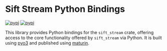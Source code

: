 # Sift Stream Python Bindings

[![pypi](https://img.shields.io/pypi/v/sift-stream-bindings)](https://pypi.org/project/sift-stream-bindings/)
[![pypi](https://img.shields.io/pypi/pyversions/sift-stream-bindings)](https://pypi.org/project/sift-stream-bindings/)

This library provides Python bindings for the `sift_stream` crate, offering access to the core functionality offered by `sift_stream` via Python. It is built using [pyo3](https://docs.rs/pyo3/latest/pyo3/) and published using [maturin](https://github.com/PyO3/maturin).
